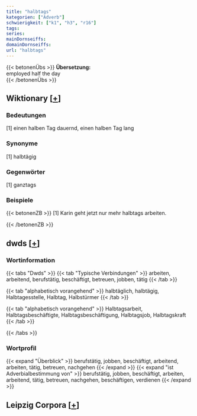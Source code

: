 ```yaml
---
title: "halbtags"
kategorien: ["Adverb"]
schwierigkeit: ["k1", "h3", "r16"]
tags:
series:
mainDornseiffs:
domainDornseiffs:
url: "halbtags"
---
```


{{< betonenÜbs >}}
**Übersetzung:**  
employed half the day  
{{< /betonenÜbs >}}

## Wiktionary [[+](https://de.wiktionary.org/wiki/halbtags)]

### Bedeutungen
[1] einen halben Tag dauernd, einen halben Tag lang  

### Synonyme
[1] halbtägig  

### Gegenwörter
[1] ganztags  

### Beispiele
{{< betonenZB >}}
[1] Karin geht jetzt nur mehr halbtags arbeiten.  

{{< /betonenZB >}}


## dwds [[+](https://www.dwds.de/wb/halbtags)]

### Wortinformation
{{< tabs "Dwds" >}}
{{< tab "Typische Verbindungen" >}}
arbeiten, arbeitend, berufstätig, beschäftigt, betreuen, jobben, tätig
{{< /tab >}}

{{< tab "alphabetisch vorangehend" >}}
halbtäglich, halbtägig, Halbtagesstelle, Halbtag, Halbstürmer
{{< /tab >}}

{{< tab "alphabetisch vorangehend" >}}
Halbtagsarbeit, Halbtagsbeschäftigte, Halbtagsbeschäftigung, Halbtagsjob, Halbtagskraft
{{< /tab >}}

{{< /tabs >}}

### Wortprofil
{{< expand "Überblick" >}} berufstätig, jobben, beschäftigt, arbeitend, arbeiten, tätig, betreuen, nachgehen {{< /expand >}}
{{< expand "ist Adverbialbestimmung von" >}} berufstätig, jobben, beschäftigt, arbeiten, arbeitend, tätig, betreuen, nachgehen, beschäftigen, verdienen {{< /expand >}}

## Leipzig Corpora [[+](https://corpora.uni-leipzig.de/en/res?word=halbtags&corpusId=deu_newscrawl-public_2018)]


